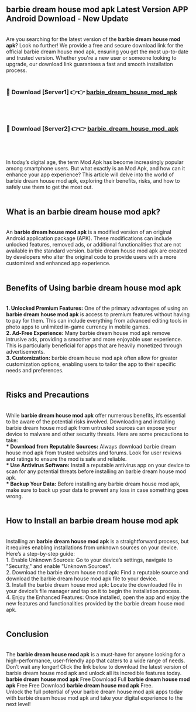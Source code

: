 ## barbie dream house mod apk Latest Version APP Android Download - New Update
<br>
Are you searching for the latest version of the <strong>barbie dream house mod apk</strong>? Look no further! We provide a free and secure download link for the official barbie dream house mod apk, ensuring you get the most up-to-date and trusted version. Whether you're a new user or someone looking to upgrade, our download link guarantees a fast and smooth installation process.
<br>
<br>
<h3>🔴 Download [Server1] 👉👉 <a href="https://modyolo.store/barbie+dream+house+mod+apk">barbie_dream_house_mod_apk</a></h3><br>
<br>
<h3>🔴 Download [Server2] 👉👉 <a href="https://modyolo.store/barbie+dream+house+mod+apk">barbie_dream_house_mod_apk</a></h3><br>
<br>
<br>
In today’s digital age, the term Mod Apk has become increasingly popular among smartphone users. But what exactly is an Mod Apk, and how can it enhance your app experience? This article will delve into the world of barbie dream house mod apk, exploring their benefits, risks, and how to safely use them to get the most out.
<br>
<br>
<h2>What is an barbie dream house mod apk?</h2>
<br>
An <strong>barbie dream house mod apk</strong> is a modified version of an original Android application package (APK). These modifications can include unlocked features, removed ads, or additional functionalities that are not available in the standard version. barbie dream house mod apk are created by developers who alter the original code to provide users with a more customized and enhanced app experience.
<br>
<br>
<h2>Benefits of Using barbie dream house mod apk</h2>
<br>
<strong> 1. Unlocked Premium Features:</strong> One of the primary advantages of using an <strong>barbie dream house mod apk</strong> is access to premium features without having to pay for them. This can include everything from advanced editing tools in photo apps to unlimited in-game currency in mobile games.
<br>
<strong> 2. Ad-Free Experience:</strong> Many barbie dream house mod apk remove intrusive ads, providing a smoother and more enjoyable user experience. This is particularly beneficial for apps that are heavily monetized through advertisements.
<br>
<strong> 3. Customization:</strong> barbie dream house mod apk often allow for greater customization options, enabling users to tailor the app to their specific needs and preferences.
<br>
<br>
<h2>Risks and Precautions</h2>
<br>
While <strong>barbie dream house mod apk</strong> offer numerous benefits, it’s essential to be aware of the potential risks involved. Downloading and installing barbie dream house mod apk from untrusted sources can expose your device to malware and other security threats. Here are some precautions to take:
<br>
<strong> * Download from Reputable Sources:</strong> Always download barbie dream house mod apk from trusted websites and forums. Look for user reviews and ratings to ensure the mod is safe and reliable.
<br>
<strong> * Use Antivirus Software:</strong> Install a reputable antivirus app on your device to scan for any potential threats before installing an barbie dream house mod apk.
<br>
<strong> * Backup Your Data:</strong> Before installing any barbie dream house mod apk, make sure to back up your data to prevent any loss in case something goes wrong.
<br>
<br>
<h2>How to Install an barbie dream house mod apk</h2>
<br>
Installing an <strong>barbie dream house mod apk</strong> is a straightforward process, but it requires enabling installations from unknown sources on your device. Here’s a step-by-step guide:
<br>
 1. Enable Unknown Sources: Go to your device’s settings, navigate to "Security," and enable "Unknown Sources".
<br>
 2. Download the barbie dream house mod apk: Find a reputable source and download the barbie dream house mod apk file to your device.
<br>
 3. Install the barbie dream house mod apk: Locate the downloaded file in your device’s file manager and tap on it to begin the installation process.
<br>
 4. Enjoy the Enhanced Features: Once installed, open the app and enjoy the new features and functionalities provided by the barbie dream house mod apk.
<br>
<br>
<h2><strong>Conclusion</strong></h2>
<br>
The <strong>barbie dream house mod apk</strong> is a must-have for anyone looking for a high-performance, user-friendly app that caters to a wide range of needs. Don’t wait any longer! Click the link below to download the latest version of barbie dream house mod apk and unlock all its incredible features today.
<br>
<strong>barbie dream house mod apk</strong> Free Download Full <strong>barbie dream house mod apk</strong> Free Free Download <strong>barbie dream house mod apk</strong> Free.
<br>
Unlock the full potential of your barbie dream house mod apk apps today with barbie dream house mod apk and take your digital experience to the next level!